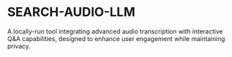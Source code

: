 # SEARCH-AUDIO-LLM
A locally-run tool integrating advanced audio transcription with interactive Q&amp;A capabilities, designed to enhance user engagement while maintaining privacy.
